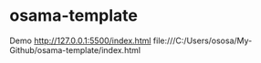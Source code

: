 # osama-template
Demo
http://127.0.0.1:5500/index.html
file:///C:/Users/ososa/My-Github/osama-template/index.html
